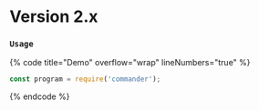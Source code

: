 # Version 2.x

### `Usage`

{% code title="Demo" overflow="wrap" lineNumbers="true" %}
```javascript
const program = require('commander');
```
{% endcode %}
